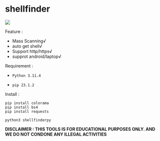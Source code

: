  # shellfinder

<img src="https://kosred.com/a/uldpqr.JPG">

Feature : 
- Mass Scanning√
- auto get shell√
- Support http/https√
- supprot android/laptop√

Requirement :

- `Python 3.11.4`

- `pip 23.1.2`

Install :

```
pip install colorama
pip install bs4
pip install requests
```


```How To Usage :
python3 shellfinderpy
```

**DISCLAIMER : THIS TOOLS IS FOR EDUCATIONAL PURPOSES ONLY. 
AND WE DO NOT CONDONE ANY ILLEGAL ACTIVITIES**
